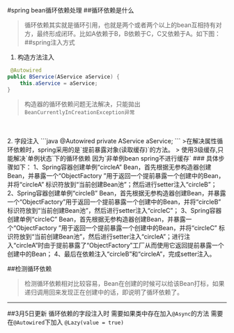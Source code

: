 #spring bean循环依赖处理
##循环依赖是什么
>循环依赖其实就是循环引用，也就是两个或者两个以上的bean互相持有对方，最终形成闭环。比如A依赖于B，B依赖于C，C又依赖于A。如下图：
##spring注入方式
1. 构造方法注入
``` java 
 @Autowired
public BService(AService aService) {
    this.aService = aService;
}
```
>构造器的循环依赖问题无法解决，只能拋出`BeanCurrentlyInCreationException异常`
<br>
<br>
2. 字段注入
```java
 @Autowired                 
 private  AService aService;
```
>在解决属性循环依赖时，spring采用的是`提前暴露对象(读取缓存)`的方法。
> 使用3级缓存,只能解决`单例状态`下的循环依赖  因为`非单例bean spring不进行缓存`
### 具体步骤如下：
       1、Spring容器创建单例“circleA” Bean，首先根据无参构造器创建Bean，并暴露一个“ObjectFactory ”用于返回一个提前暴露一个创建中的Bean，并将“circleA” 标识符放到“当前创建Bean池”；然后进行setter注入“circleB”；
       2、Spring容器创建单例“circleB” Bean，首先根据无参构造器创建Bean，并暴露一个“ObjectFactory”用于返回一个提前暴露一个创建中的Bean，并将“circleB” 标识符放到“当前创建Bean池”，然后进行setter注入“circleC”；
       3、Spring容器创建单例“circleC” Bean，首先根据无参构造器创建Bean，并暴露一个“ObjectFactory ”用于返回一个提前暴露一个创建中的Bean，并将“circleC” 标识符放到“当前创建Bean池”，然后进行setter注入“circleA”；进行注入“circleA”时由于提前暴露了“ObjectFactory”工厂从而使用它返回提前暴露一个创建中的Bean；
4、最后在依赖注入“circleB”和“circleA”，完成setter注入。

##检测循环依赖
>检测循环依赖相对比较容易，Bean在创建的时候可以给该Bean打标，如果递归调用回来发现正在创建中的话，即说明了循环依赖了。
- - - - - - - - - - - - - - - - - - - 
##3月5日更新
循环依赖的字段注入时
需要如果类中存在加入`@Async`的方法 需要在`@Autowired`下加入 `@Lazy(value = true)`